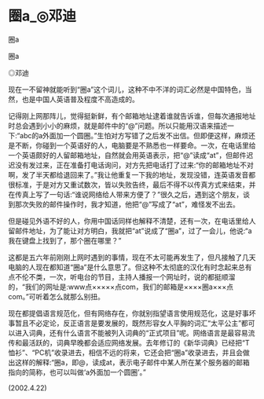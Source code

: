 # 圈a_◎邓迪

圈a

圈a

◎邓迪

现在一不留神就能听到“圈a”这个词儿，这种不中不洋的词汇必然是中国特色，当然，也是中国人英语普及程度不高造成的。

记得刚上网那阵儿，觉得挺新鲜，有个邮箱地址逮着谁就告诉谁，但每次通报地址时总会遇到小小的麻烦，就是邮件中的“@”问题。所以只能用汉语来描述一下:“abc的a外面加一个圆圈。”生怕对方写错了之后发不出信。但即便这样，麻烦还是不断，你碰到一个英语好的人，电脑要是不熟悉也一样要命。一次，在电话里给一个英语颇好的人留邮箱地址，自然就会用英语表示，把“@”读成“at”，但邮件迟迟没有发过来，正在准备打电话询问，对方先把电话打了过来:“你的邮箱地址不对啊，发了半天都给退回来了。”我让他重复一下我的地址，发现没错，连英语发音都很标准，于是对方又重试数次，皆以失败告终，最后不得不以传真方式来结束，并在传真上写了一句话:“谁说网络给人带来方便了？”很久之后，遇到这个朋友，谈到那次失败的邮件操作时，我才知道，他把“@”写成了“at”，难怪发不出去。

但是碰见外语不好的人，你用中国话同样也解释不清楚，还有一次，在电话里给人留邮件地址，为了能让对方明白，我就把“at”说成了“圈a”，过了一会儿，他说:“a我在键盘上找到了，那个圈在哪里？”

这都是五六年前刚刚上网时遇到的事情，现在不太可能再发生了，但凡接触了几天电脑的人现在都知道“圈a”是什么意思了。但这种不太彻底的汉化有时念起来总有点不伦不类，一次，听电台的节目，主持人播报一个网址时，说的都挺顺溜的，“我们的网址是:www点×××××点com，我们的邮箱是××××圈a×××点com。”可听着怎么就那么别扭。

现在都提倡语言规范化，但有网络存在，你就别指望语言使用规范化，这是好事坏事暂且不必定论，反正语言是要发展的，既然形容女人平胸的词汇“太平公主”都可以进入词典，还有什么语言不能被列入词典的“正式项目”呢。网络语言是最容易流传和最活跃的，词典早晚都会适应网络发展。去年修订的《新华词典》已经把“T恤衫”、“PC机”收录进去，相信不远的将来，它还会把“圈a”收录进去，并且会做出这样的解释:“圈a，即@，读成at，表示电子邮件中某人所在某个服务器的邮箱指向的简称，也可以叫做‘a外面加一个圆圈’。”

(2002.4.22)